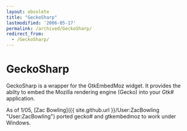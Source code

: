 ```yaml
---
layout: obsolete
title: "GeckoSharp"
lastmodified: '2006-05-17'
permalink: /archived/GeckoSharp/
redirect_from:
  - /GeckoSharp/
---
```


GeckoSharp
==========

GeckoSharp is a wrapper for the GtkEmbedMoz widget. It provides the abilty to embed the Mozilla rendering engine (Gecko) into your Gtk\# application.

As of 1/05, [Zac Bowling]({{ site.github.url }}/User:ZacBowling "User:ZacBowling") ported gecko\# and gtkembedmoz to work under Windows.

